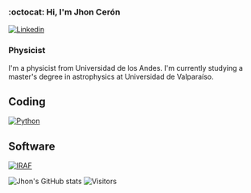 ### :octocat: Hi, I'm Jhon Cerón
[![Linkedin](https://img.shields.io/badge/Linkedin-blue?logo=LinkedIn)](www.linkedin.com/in/jhon-mario-cerón-a52323184)

### Physicist
I'm a physicist from Universidad de los Andes.
I'm currently studying a master's degree in astrophysics at Universidad de Valparaíso.

## Coding

[![Python](https://img.shields.io/badge/Python-white?logo=Python)]()

## Software
[![IRAF](https://img.shields.io/badge/IRAF-white?logo=IRAF)]()


![Jhon's GitHub stats](https://github-readme-stats.vercel.app/api?username=JMariusCM&show_icons=true&theme=radical)
![Visitors](https://api.visitorbadge.io/api/visitors?path=JMariusCM&label=VISITORS&labelColor=%23697689&countColor=%23ba68c8&style=flat-square)
